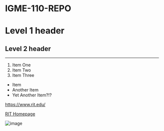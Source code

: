 # IGME-110-REPO

# Level 1 header

## Level 2 header

***

1. Item One
2. Item Two
3. Item Three

- Item
- Another Item
- Yet Another Item?!?

https://www.rit.edu/ 

[RIT Homepage](https://www.rit.edu/) 

![image](https://mystickermania.com/cdn/stickers/gravity-falls/gf-bill-cipher-sweater-512x512.png "Bill Cipher in a sweater") 
